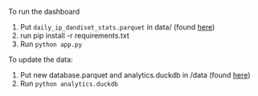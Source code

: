 To run the dashboard

1. Put `daily_ip_dandiset_stats.parquet` in data/ (found [here](https://drive.google.com/drive/u/2/folders/1jptzbO2BvnbizKuPjEiQe_e_6vAp6Rt5))
2. run pip install -r requirements.txt
3. Run `python app.py`

To update the data:
1. Put new database.parquet and analytics.duckdb in /data (found [here](https://drive.google.com/drive/u/2/folders/1jptzbO2BvnbizKuPjEiQe_e_6vAp6Rt5))
2. Run `python analytics.duckdb`

